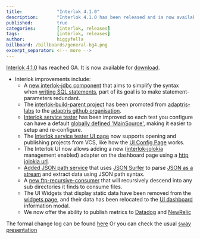 ```yaml
---
title:             "Interlok 4.1.0"
description:       "Interlok 4.1.0 has been released and is now available for download."
published:         true
categories:        [interlok, releases]
tags:              [interlok, releases]
author:            higgyfella
billboard: /billboards/general-bg4.png
excerpt_separator: <!-- more -->
---
```


[Interlok 4.1.0](https://development.adaptris.net/installers/Interlok/4.1.0/) has reached GA. It is now available for [download](https://development.adaptris.net/installers/Interlok/4.1.0/).

<!-- more -->

* Interlok improvements include:
  * A [new interlok-jdbc component](https://github.com/adaptris/interlok-ds/tree/develop/interlok-jdbc) that aims to simplify the syntax when [writing SQL statements](https://nexus.adaptris.net/nexus/content/sites/javadocs/com/adaptris/interlok-jdbc/4.1.0B1-RELEASE/com/adaptris/interlok/jdbc/package-summary.html), part of its goal is to make statement-parameters redundant.
  * The [interlok-build-parent project](https://github.com/adaptris/interlok-build-parent) has been promoted from [adaptris-labs](https://github.com/adaptris-labs) to the [adaptris github organisation](https://github.com/adaptris).
  * [Interlok service tester](https://github.com/adaptris/interlok-service-tester) has been improved so each test you configure can have a default [globally defined 'MainSource'](https://github.com/adaptris/interlok-service-tester/pull/114), making it easier to setup and re-configure.
  * The [Interlok service tester UI page](https://interlok.adaptris.net/interlok-docs/#/pages/ui/ui-service-tester) now supports opening and publishing projects from VCS, like how the [UI Config Page](https://interlok.adaptris.net/interlok-docs/#/pages/ui/ui-version-control) works.
  * The Interlok UI now allows adding a new ([interlok-jolokia](https://github.com/adaptris/interlok-jolokia) management enabled) adapter on the dashboard page using a [http jolokia url](https://interlok.adaptris.net/interlok-docs/#/pages/advanced/advanced-jolokia).
  * [Added JSON path service](https://nexus.adaptris.net/nexus/content/sites/javadocs/com/adaptris/interlok-json-streaming/4.1.0B1-RELEASE/com/adaptris/core/json/streaming/JsonPathStreamingService.html) that uses [JSON Surfer](https://github.com/jsurfer/JsonSurfer) to parse [JSON as a stream](https://github.com/adaptris/interlok-json/tree/develop/interlok-json-streaming) and extract data using JSON path syntax.
  * A [new ftp-recursive-consumer](https://nexus.adaptris.net/nexus/content/sites/javadocs/com/adaptris/interlok-core/4.1.0B1-RELEASE/com/adaptris/core/ftp/FtpRecursiveConsumer.html) that will recursively descend into any sub directories it finds to consume files.
  * The UI Widgets that display static data have been removed from the [widgets page](https://interlok.adaptris.net/interlok-docs/#/pages/ui/ui-widgets), and their data has been relocated to the [UI dashboard](https://interlok.adaptris.net/interlok-docs/#/pages/ui/ui-dashboard) information modal.
  * We now offer the ability to publish metrics to [Datadog](https://interlok.adaptris.net/interlok-docs/#/pages/advanced/advanced-profiler-datadog) and [NewRelic](https://interlok.adaptris.net/interlok-docs/#/pages/advanced/advanced-new-relic-profiling_v4)

The formal change log can be found [here](https://interlok.adaptris.net/interlok-docs/#/pages/overview/changelog)
Or you can check the usual [sway presentation](https://sway.office.com/mz6zHpO0QAG756Zx)
